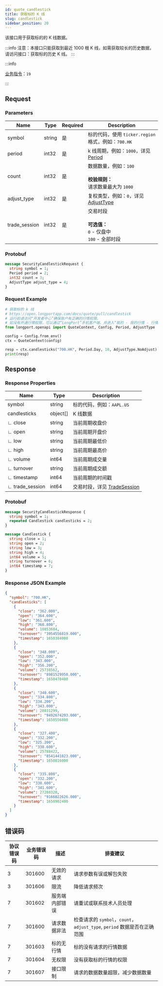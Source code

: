 ```yaml
---
id: quote_candlestick
title: 获取标的 K 线
slug: candlestick
sidebar_position: 20
---
```


该接口用于获取标的的 K 线数据。

:::info
注意：本接口只能获取到最近 1000 根 K 线，如需获取较长的历史数据，请访问接口：获取标的历史 K 线。
:::

<SDKLinks module="quote" klass="QuoteContext" method="candlesticks" />

:::info

[业务指令](../../socket/biz-command)：`19`

:::

## Request

### Parameters

| Name          | Type   | Required | Description                                                                  |
| ------------- | ------ | -------- | ---------------------------------------------------------------------------- |
| symbol        | string | 是       | 标的代码，使用 `ticker.region` 格式，例如：`700.HK`                          |
| period        | int32  | 是       | k 线周期，例如：`1000`，详见 [Period](../objects#period---k-线周期)          |
| count         | int32  | 是       | 数据数量，例如：`100`<br /><br />**校验规则：** <br />请求数量最大为 `1000`  |
| adjust_type   | int32  | 是       | 复权类型，例如：`0`，详见 [AdjustType](../objects#adjusttype---k-线复权类型) |
| trade_session | int32  | 是       | 交易时段 <br /><br />**可选值：**<br />`0` - 仅盘中 <br />`100` - 全部时段   |

### Protobuf

```protobuf
message SecurityCandlestickRequest {
  string symbol = 1;
  Period period = 2;
  int32 count = 3;
  AdjustType adjust_type = 4;
}
```

### Request Example

```python
# 获取标的 k 线
# https://open.longportapp.com/docs/quote/pull/candlestick
# 运行前请访问“开发者中心”确保账户有正确的行情权限。
# 如没有开通行情权限，可以通过“LongPort”手机客户端，并进入“我的 - 我的行情 - 行情商城”购买开通行情权限。
from longport.openapi import QuoteContext, Config, Period, AdjustType

config = Config.from_env()
ctx = QuoteContext(config)

resp = ctx.candlesticks("700.HK", Period.Day, 10, AdjustType.NoAdjust)
print(resp)
```

## Response

### Response Properties

| Name            | Type     | Description                                                       |
| --------------- | -------- | ----------------------------------------------------------------- |
| symbol          | string   | 标的代码，例如：`AAPL.US`                                         |
| candlesticks    | object[] | K 线数据                                                          |
| ∟ close         | string   | 当前周期收盘价                                                    |
| ∟ open          | string   | 当前周期开盘价                                                    |
| ∟ low           | string   | 当前周期最低价                                                    |
| ∟ high          | string   | 当前周期最高价                                                    |
| ∟ volume        | int64    | 当前周期成交量                                                    |
| ∟ turnover      | string   | 当前周期成交额                                                    |
| ∟ timestamp     | int64    | 当前周期的时间戳                                                  |
| ∟ trade_session | int64    | 交易时段，详见 [TradeSession](../objects#tradesession---交易时段) |

### Protobuf

```protobuf
message SecurityCandlestickResponse {
  string symbol = 1;
  repeated Candlestick candlesticks = 2;
}

message Candlestick {
  string close = 1;
  string open = 2;
  string low = 3;
  string high = 4;
  int64 volume = 5;
  string turnover = 6;
  int64 timestamp = 7;
}
```

### Response JSON Example

```json
{
  "symbol": "700.HK",
  "candlesticks": [
    {
      "close": "362.000",
      "open": "364.600",
      "low": "361.600",
      "high": "368.800",
      "volume": 10853604,
      "turnover": "3954556819.000",
      "timestamp": 1650384000
    },
    {
      "close": "348.000",
      "open": "352.000",
      "low": "343.000",
      "high": "356.200",
      "volume": 25738562,
      "turnover": "8981529950.000",
      "timestamp": 1650470400
    },
    {
      "close": "340.600",
      "open": "334.800",
      "low": "334.200",
      "high": "343.000",
      "volume": 28031299,
      "turnover": "9492674293.000",
      "timestamp": 1650556800
    },
    {
      "close": "327.400",
      "open": "332.200",
      "low": "325.200",
      "high": "338.600",
      "volume": 25788422,
      "turnover": "8541441823.000",
      "timestamp": 1650816000
    },
    {
      "close": "335.800",
      "open": "332.200",
      "low": "330.600",
      "high": "341.600",
      "volume": 27288328,
      "turnover": "9166022626.000",
      "timestamp": 1650902400
    }
  ]
}
```

## 错误码

| 协议错误码 | 业务错误码 | 描述           | 排查建议                                                                 |
| ---------- | ---------- | -------------- | ------------------------------------------------------------------------ |
| 3          | 301600     | 无效的请求     | 请求参数有误或解包失败                                                   |
| 3          | 301606     | 限流           | 降低请求频次                                                             |
| 7          | 301602     | 服务端内部错误 | 请重试或联系技术人员处理                                                 |
| 7          | 301600     | 请求数据非法   | 检查请求的 `symbol`，`count`，`adjust_type`, `period` 数据是否在正确范围 |
| 7          | 301603     | 标的无行情     | 标的没有请求的行情数据                                                   |
| 7          | 301604     | 无权限         | 没有获取标的行情的权限                                                   |
| 7          | 301607     | 接口限制       | 请求的数据数量超限，减少数据数量                                         |
